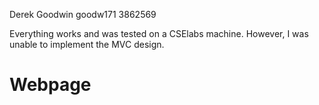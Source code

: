 Derek Goodwin
goodw171
3862569

Everything works and was tested on a CSElabs machine. However, I was unable to implement the MVC design.
# Webpage
